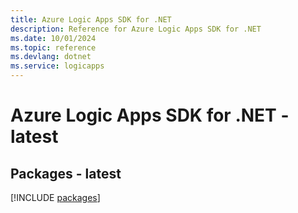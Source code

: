 ```yaml
---
title: Azure Logic Apps SDK for .NET
description: Reference for Azure Logic Apps SDK for .NET
ms.date: 10/01/2024
ms.topic: reference
ms.devlang: dotnet
ms.service: logicapps
---
```

# Azure Logic Apps SDK for .NET - latest
## Packages - latest
[!INCLUDE [packages](logic-apps-index.md)]